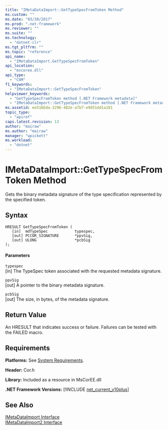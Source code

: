 ```yaml
---
title: "IMetaDataImport::GetTypeSpecFromToken Method"
ms.custom: ""
ms.date: "03/30/2017"
ms.prod: ".net-framework"
ms.reviewer: ""
ms.suite: ""
ms.technology: 
  - "dotnet-clr"
ms.tgt_pltfrm: ""
ms.topic: "reference"
api_name: 
  - "IMetaDataImport.GetTypeSpecFromToken"
api_location: 
  - "mscoree.dll"
api_type: 
  - "COM"
f1_keywords: 
  - "IMetaDataImport::GetTypeSpecFromToken"
helpviewer_keywords: 
  - "GetTypeSpecFromToken method [.NET Framework metadata]"
  - "IMetaDataImport::GetTypeSpecFromToken method [.NET Framework metadata]"
ms.assetid: ee518bda-3296-482e-a7b7-e9d51dd1a181
topic_type: 
  - "apiref"
caps.latest.revision: 13
author: "mairaw"
ms.author: "mairaw"
manager: "wpickett"
ms.workload: 
  - "dotnet"
---
```

# IMetaDataImport::GetTypeSpecFromToken Method
Gets the binary metadata signature of the type specification represented by the specified token.  
  
## Syntax  
  
```  
HRESULT GetTypeSpecFromToken (   
   [in]  mdTypeSpec            typespec,   
   [out] PCCOR_SIGNATURE       *ppvSig,   
   [out] ULONG                 *pcbSig  
);  
```  
  
#### Parameters  
 `typespec`  
 [in] The TypeSpec token associated with the requested metadata signature.  
  
 `ppvSig`  
 [out] A pointer to the binary metadata signature.  
  
 `pcbSig`  
 [out] The size, in bytes, of the metadata signature.  
  
## Return Value  
 An HRESULT that indicates success or failure. Failures can be tested with the FAILED macro.  
  
## Requirements  
 **Platforms:** See [System Requirements](../../../../docs/framework/get-started/system-requirements.md).  
  
 **Header:** Cor.h  
  
 **Library:** Included as a resource in MsCorEE.dll  
  
 **.NET Framework Versions:** [!INCLUDE [net_current_v10plus](../../../../includes/net-current-v10plus-md.md)]  
  
## See Also  
 [IMetaDataImport Interface](../../../../docs/framework/unmanaged-api/metadata/imetadataimport-interface.md)  
 [IMetaDataImport2 Interface](../../../../docs/framework/unmanaged-api/metadata/imetadataimport2-interface.md)
